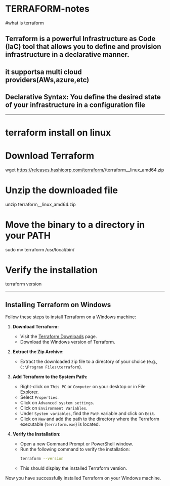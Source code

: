 # TERRAFORM-notes
#what is terraform
## Terraform is a powerful Infrastructure as Code (IaC) tool that allows you to define and provision infrastructure in a declarative manner. 
## it supportsa multi cloud providers(AWs,azure,etc)
## Declarative Syntax: You define the desired state of your infrastructure in a configuration file 

****************************************************************************
# terraform install on linux 
   # Download Terraform
wget https://releases.hashicorp.com/terraform/<version>/terraform_<version>_linux_amd64.zip

# Unzip the downloaded file
unzip terraform_<version>_linux_amd64.zip

# Move the binary to a directory in your PATH
sudo mv terraform /usr/local/bin/

# Verify the installation
terraform version

******************************************************************************
## Installing Terraform on Windows

Follow these steps to install Terraform on a Windows machine:

1. **Download Terraform:**
   - Visit the [Terraform Downloads](https://www.terraform.io/downloads.html) page.
   - Download the Windows version of Terraform.

2. **Extract the Zip Archive:**
   - Extract the downloaded zip file to a directory of your choice (e.g., `C:\Program Files\terraform`).

3. **Add Terraform to the System Path:**
   - Right-click on `This PC` or `Computer` on your desktop or in File Explorer.
   - Select `Properties`.
   - Click on `Advanced system settings`.
   - Click on `Environment Variables`.
   - Under `System variables`, find the `Path` variable and click on `Edit`.
   - Click on `New` and add the path to the directory where the Terraform executable (`terraform.exe`) is located.

4. **Verify the Installation:**
   - Open a new Command Prompt or PowerShell window.
   - Run the following command to verify the installation:
     ```bash
     terraform --version
     ```
   - This should display the installed Terraform version.

Now you have successfully installed Terraform on your Windows machine.
